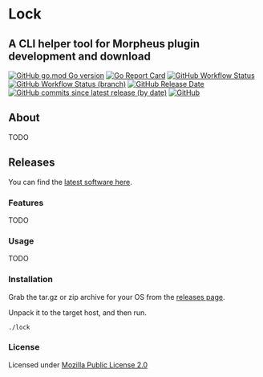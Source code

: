 # Lock

## A CLI helper tool for Morpheus plugin development and download

[![GitHub go.mod Go version](https://img.shields.io/github/go-mod/go-version/spoonboy-io/lock?style=flat-square)](https://go.dev/)
[![Go Report Card](https://goreportcard.com/badge/github.com/spoonboy-io/lock?style=flat-square)](https://goreportcard.com/report/github.com/spoonboy-io/lock)
[![GitHub Workflow Status](https://img.shields.io/github/actions/workflow/status/spoonboy-io/lock/build.yml?branch=main&style=flat-square)](https://github.com/spoonboy-io/lock/actions/workflows/build.yml)
[![GitHub Workflow Status (branch)](https://img.shields.io/github/actions/workflow/status/spoonboy-io/lock/unit_test.yml?branch=main&label=tests&style=flat-square)](https://github.com/spoonboy-io/lock/actions/workflows/unit_test.yml)
[![GitHub Release Date](https://img.shields.io/github/release-date/spoonboy-io/lock?style=flat-square)](https://github.com/spoonboy-io/lock/releases)
[![GitHub commits since latest release (by date)](https://img.shields.io/github/commits-since/spoonboy-io/lock/latest?style=flat-square)](https://github.com/spoonboy-io/lock/commits)
[![GitHub](https://img.shields.io/github/license/spoonboy-io/lock?label=license&style=flat-square)](LICENSE)

## About

TODO

## Releases

You can find the [latest software here](https://github.com/spoonboy-io/lock/releases/latest).

### Features

TODO

### Usage

TODO

### Installation
Grab the tar.gz or zip archive for your OS from the [releases page](https://github.com/spoonboy-io/lock/releases/latest).

Unpack it to the target host, and then run.

```
./lock
```

### License
Licensed under [Mozilla Public License 2.0](LICENSE)
